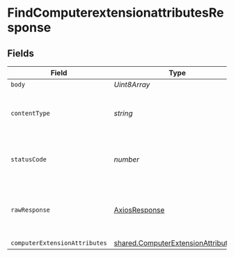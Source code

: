 # FindComputerextensionattributesResponse


## Fields

| Field                                                                                      | Type                                                                                       | Required                                                                                   | Description                                                                                |
| ------------------------------------------------------------------------------------------ | ------------------------------------------------------------------------------------------ | ------------------------------------------------------------------------------------------ | ------------------------------------------------------------------------------------------ |
| `body`                                                                                     | *Uint8Array*                                                                               | :heavy_minus_sign:                                                                         | N/A                                                                                        |
| `contentType`                                                                              | *string*                                                                                   | :heavy_check_mark:                                                                         | HTTP response content type for this operation                                              |
| `statusCode`                                                                               | *number*                                                                                   | :heavy_check_mark:                                                                         | HTTP response status code for this operation                                               |
| `rawResponse`                                                                              | [AxiosResponse](https://axios-http.com/docs/res_schema)                                    | :heavy_minus_sign:                                                                         | Raw HTTP response; suitable for custom response parsing                                    |
| `computerExtensionAttributes`                                                              | [shared.ComputerExtensionAttributes](../../models/shared/computerextensionattributes.md)[] | :heavy_minus_sign:                                                                         | OK                                                                                         |